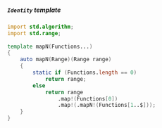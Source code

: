 ##### `Identity` template

```d
import std.algorithm;
import std.range;
 
template mapN(Functions...)
{
    auto mapN(Range)(Range range)
    {
        static if (Functions.length == 0)
            return range;
        else
            return range
                .map!(Functions[0])
                .map!(.mapN!(Functions[1..$]));
    }
}
```

<!--
As this is an eponymous template, the instantiation is replaced with X (the only template parameter). Thus, Identity!(anything) is aliased away to anything.

So, what use is a template which does nothing?

I’ve found a number of interesting uses for it:

One obvious use case, as with a function which returns its only argument, is as an identity transform. For example, ->

Notes:

- the `map` function transforms a range by applying a function to each element of the range. 
- Sometimes, you may need a null transform
- Let’s write an N-dimensional map, which applies a transformation per dimension of its input:

 - - -

##### `Identity` template

```d
void main()
{
    auto matrix = [[1, 2, 3],
                   [4, 5, 6],
                   [7, 8, 9]];
    auto transformed = matrix.mapN!(row => row.retro, n => n-1);
    assert(transformed.equal!equal([[2, 1, 0],
                                    [5, 4, 3],
                                    [8, 7, 6]]));
}
```

<!--
What if we don’t want a transformation for a certain dimension? In this case, we could simply pass the n => n predicate (which is a shorthand for auto delegate(T)(T n) { return n; }, i.e. a nested anonymous function template which returns the value of its only parameter).

The Identity template can satisfy the same role – however, as we’re dealing with templates (which, unlike functions, can operate not just on values, but also on types, or any other D declarations through aliases), staticMap would be used instead of map. Since templates can accept other templates via alias parameters and instantiate them as needed, staticMap can apply a transformation upon a tuple of symbols, e.g. Unqual or, in our case, Identity when no transformation is needed.

That’s the obvious way to use Identity. Some less obvious uses for it stem from how templates allows us to circumvent certain aspects of D’s grammar. In fact, I found this trait so useful, that I’ve redefined the template with the short name I, which I will use hereafter.

For instance, the following declaration is invalid according to D’s grammar:
alias parentOf(alias sym) = __traits(parent, sym);

The compiler complains: Error: basic type expected, not __traits. This is because TraitsExpression is an expression, but in this context, the grammar expects a type.

However, the following code works, because as far as the grammar is concerned, a TemplateInstance is a Type:
alias parentOf(alias sym) = I!(__traits(parent, sym));

This is how the Identity template is mainly used within Phobos.

Another use is declaring lambdas to later use them as predicates. Have you ever tried writing the following code:
alias pred = a => a+1;
auto range2 = range.map!pred;

This will not work due to limitations similar to the above example. The workaround? Wrap it in an Identity instantiation:
alias pred = I!(a => a+1);

Another place where the Identity template becomes useful is UFCS. Specifically, UFCS symbol lookup rules differ from normal lookup rules, so the following code won’t compile:

void fun()
{
    auto arr = [1, 2, 3];
    alias incrementAll = map!(n => n+1);
    auto incremented = arr.incrementAll;
}

This is because incrementAll is a local declaration, and local declarations are not considered for UFCS to avoid unexpected name conflicts. The limitation applies not only to function-local declarations, but also class and struct methods, even if they’re static.

The workaround? Prepend the magic I!
auto incremented = arr.I!incrementAll;

Because I is declared at global scope, and template parameters do not have the same limitations for symbol lookup as UFCS, the above expression is rewritten as I!(incrementAll)(arr), and becomes incrementAll(arr) after instantiation and substitution.

Here’s an example in practice: saveAs and unpackTo are helper methods declared in the Installer super-class, and buildZipUrl is a method declared just below.

Finally, my most recent discovery for another way to use Identity is perhaps the most useful one. Consider the following task:
/// Search a website for something, and parse the
/// first search result's webpage.
auto getItemInfo(string itemName)
{
    // Let's go! First, construct the URL.
    return ("http://www.example.com/search?q=" ~ encodeComponent(itemName))
        // Download the URL...
        .download // returns the local filename
        // Read it back in
        .readText
        // Find the sought item's relative URL
        .match(regex(`<a class="result" href="(.*?)">`)).front[1]
        // Prepend site root to convert the relative URL to a full one...
        // Wait, crap. How do I prepend a string with UFCS?

When building a UFCS chain (in the style of component programming), you will often run into situations where a certain operation is not UFCS-able. There are multiple obvious ways to prepend the string, but neither are very satisfactory:

1. Break the UFCS chain and use a local temporary variable, i.e. auto temp = ufcs.chain.part1; return (prefix ~ temp).ufcs.chain.part2;. This becomes even more inconvenient when the entire chain is expected to be an expression, as you’ll need to move the variable declaration and first half of the chain entirely outside the expression.

2. Simply write (prefix ~ ufcs.chain.goes.here).ufcs.chain.continues. Not only is this ugly, it confuses the order of operations: the concatenation is declared at the beginning of the expression, but will occur halfway through. Needless to say, this doesn’t stack up.

3. Declare a function whose only role is to prepend the prefix, and use that in the UFCS chain.

The Identity template offers us a new way:
// (continued)
// Prepend site root to convert the relative URL to a full one...
.I!(s => "http://www.example.com/" ~ s)
// Download the new URL...
.download // returns the local filename
// ...

Are you amazed?

The code looks just like the lambda example above. That’s because we are declaring a lambda (s => "http://www.example.com/" ~ s). However, we’re also immediately calling it via UFCS!

Because parens are optional for function calls when there are no explicit arguments, the call becomes implicit, and the lambda’s return value (the result of the concatenation) is passed further on to the download function.

That’s all the uses for the amazing Identity template I found so far. Perhaps some of these will become irrelevant should the language grammar be relaxed to allow some of the above cases without template wrappers.


-->
